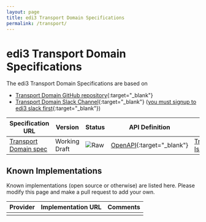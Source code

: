 ```yaml
---
layout: page
title: edi3 Transport Domain Specifications
permalink: /transport/
---
```


# edi3 Transport Domain Specifications

The edi3 Transport Domain Specifications are based on 

* [Transport Domain GitHub repository](https://github.com/edi3/edi3-transport){:target="_blank"}
* [Transport Domain Slack Channel](https://edi3.slack.com/messages/spec-transport/){:target="_blank"} ([you must signup to edi3 slack first](https://join.slack.com/t/edi3/shared_invite/enQtNTY5OTkzMjQ0NjcyLTAxZGVlMzJmNWQ5MDBjOTRmMWViNGU0MzdhY2VkOWIwZWY3ODMxOWE4YTJmZjdiNTBkYzczZDk5Y2ViOWJlNzQ){:target="_blank"})

| Specification URL | Version | Status | API Definition | Issues List |
| ----------------- | ------  | ------ | -------------- | ----------- |
| [Transport Domain spec](//edi3.org/specs/edi3-transport/develop/) | Working Draft | ![Raw](//rfc.unprotocols.org/spec:2/COSS/raw.svg) | [OpenAPI](//edi3.org/specs/edi3-transport/develop/swagger){:target="_blank"} |  [Transport Domain Issues](https://github.com/edi3/edi3-transport/issues){:target="_blank"}  |

## Known Implementations

Known implementations (open source or otherwise) are listed here.  Please modify this page and make a pull request to add your own.

|Provider|Implementation URL|Comments|
|--------|------------------|--------|
|  |  |  |


